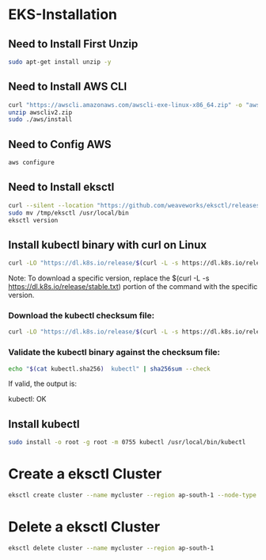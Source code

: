 # EKS-Installation

## Need to Install First Unzip 

   ```bash
sudo apt-get install unzip -y
   ```
## Need to Install AWS CLI
   ```bash
curl "https://awscli.amazonaws.com/awscli-exe-linux-x86_64.zip" -o "awscliv2.zip"
unzip awscliv2.zip
sudo ./aws/install
   ```


## Need to Config AWS
   ```bash
aws configure
   ```


## Need to Install eksctl
   ```bash
curl --silent --location "https://github.com/weaveworks/eksctl/releases/latest/download/eksctl_$(uname -s)_amd64.tar.gz" | tar xz -C /tmp
sudo mv /tmp/eksctl /usr/local/bin
eksctl version
   ```


## Install kubectl binary with curl on Linux
```bash
curl -LO "https://dl.k8s.io/release/$(curl -L -s https://dl.k8s.io/release/stable.txt)/bin/linux/amd64/kubectl"
```
Note:
To download a specific version, replace the $(curl -L -s https://dl.k8s.io/release/stable.txt) portion of the command with the specific version.


### Download the kubectl checksum file:

```bash
curl -LO "https://dl.k8s.io/release/$(curl -L -s https://dl.k8s.io/release/stable.txt)/bin/linux/amd64/kubectl.sha256"
```

### Validate the kubectl binary against the checksum file:
```bash
echo "$(cat kubectl.sha256)  kubectl" | sha256sum --check
```
If valid, the output is:

kubectl: OK

## Install kubectl

```bash
sudo install -o root -g root -m 0755 kubectl /usr/local/bin/kubectl
```


# Create a eksctl Cluster

```bash
eksctl create cluster --name mycluster --region ap-south-1 --node-type t2.large --nodes-min 2 --nodes-max 2
```

# Delete a eksctl Cluster

```bash
eksctl delete cluster --name mycluster --region ap-south-1 
```

